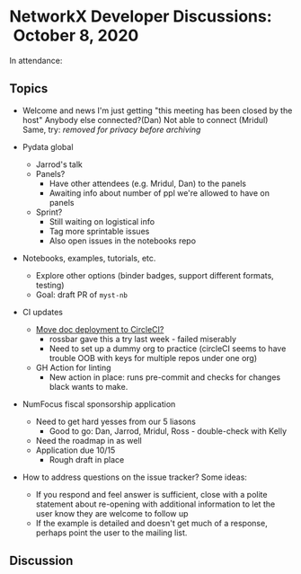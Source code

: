 # NetworkX Developer Discussions:  October 8, 2020

In attendance:

## Topics

- Welcome and news
I'm just getting "this meeting has been closed by the host"
Anybody else connected?(Dan)
Not able to connect (Mridul)
Same, try: *removed for privacy before archiving*

- Pydata global
  * Jarrod's talk
  * Panels?
    - Have other attendees (e.g. Mridul, Dan) to the panels
    - Awaiting info about number of ppl we're allowed to have on panels
  * Sprint?
    - Still waiting on logistical info
    - Tag more sprintable issues
    - Also open issues in the notebooks repo

- Notebooks, examples, tutorials, etc.
  * Explore other options (binder badges, support different formats, testing)
  * Goal: draft PR of `myst-nb`
  
- CI updates
  - [Move doc deployment to CircleCI?](https://github.com/networkx/networkx/pull/4134/files)
    * rossbar gave this a try last week - failed miserably
    * Need to set up a dummy org to practice (circleCI seems to have trouble OOB with keys for multiple repos under one org)
  - GH Action for linting
    * New action in place: runs pre-commit and checks for changes black wants to make.

- NumFocus fiscal sponsorship application
  * Need to get hard yesses from our 5 liasons
    - Good to go: Dan, Jarrod, Mridul, Ross - double-check with Kelly
  * Need the roadmap in as well
  * Application due 10/15
    - Rough draft in place

- How to address questions on the issue tracker? Some ideas:
  * If you respond and feel answer is sufficient, close with a polite statement about re-opening with additional information to let the user know they are welcome to follow up
  * If the example is detailed and doesn't get much of a response, perhaps point the user to the mailing list.

## Discussion
